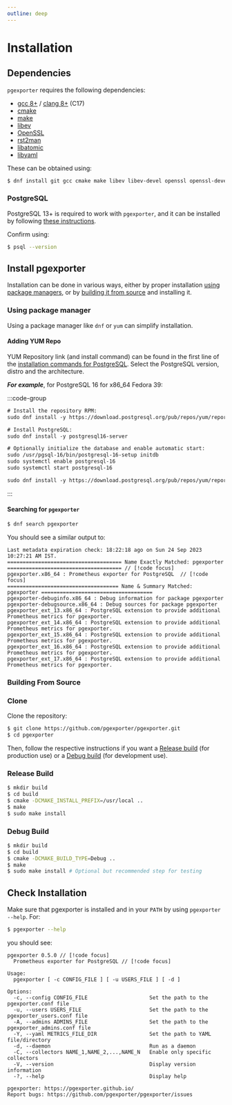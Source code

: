 ```yaml
---
outline: deep
---
```


# Installation

## Dependencies

`pgexporter` requires the following dependencies:
- [gcc 8+](https://gcc.gnu.org/) / [clang 8+](https://clang.llvm.org/) (C17)
- [cmake](https://cmake.org/)
- [make](https://www.gnu.org/software/make/)
- [libev](http://software.schmorp.de/pkg/libev.html)
- [OpenSSL](http://www.openssl.org/)
- [rst2man](https://docutils.sourceforge.io/)
- [libatomic](https://linuxsoft.cern.ch/cern/centos/7/updates/x86_64/repoview/libatomic.html)
- [libyaml](https://pyyaml.org/wiki/LibYAML)
<!-- - [systemd](https://www.freedesktop.org/wiki/Software/systemd/) -->

These can be obtained using:
```sh
$ dnf install git gcc cmake make libev libev-devel openssl openssl-devel systemd systemd-devel python3-docutils libatomic libyaml libyaml-devel
```

### PostgreSQL

PostgreSQL 13+ is required to work with `pgexporter`, and it can be installed by following [these instructions](https://www.postgresql.org/download/).

Confirm using:
```sh
$ psql --version
```

## Install pgexporter

Installation can be done in various ways, either by proper installation [using package managers](#using-package-manager), or by [building it from source](#building-from-source) and installing it.

### Using package manager

Using a package manager like `dnf` or `yum` can simplify installation.

#### Adding YUM Repo

YUM Repository link (and install command) can be found in the first line of the [installation commands for PostgreSQL](https://www.postgresql.org/download/linux/redhat/). Select the PostgreSQL version, distro and the architecture.

_**For example**_, for PostgreSQL 16 for x86_64 Fedora 39:

:::code-group

```txt [Install Instructions]
# Install the repository RPM:
sudo dnf install -y https://download.postgresql.org/pub/repos/yum/reporpms/F-39-x86_64/pgdg-fedora-repo-latest.noarch.rpm // [!code focus]

# Install PostgreSQL:
sudo dnf install -y postgresql16-server

# Optionally initialize the database and enable automatic start:
sudo /usr/pgsql-16/bin/postgresql-16-setup initdb
sudo systemctl enable postgresql-16
sudo systemctl start postgresql-16
```

```txt [YUM Repo URL/Install Command]
sudo dnf install -y https://download.postgresql.org/pub/repos/yum/reporpms/F-39-x86_64/pgdg-fedora-repo-latest.noarch.rpm
```

:::


#### Searching for `pgexporter`

```sh
$ dnf search pgexporter
```

You should see a similar output to:
```
Last metadata expiration check: 18:22:18 ago on Sun 24 Sep 2023 10:27:21 AM IST.
===================================== Name Exactly Matched: pgexporter ===================================== // [!code focus]
pgexporter.x86_64 : Prometheus exporter for PostgreSQL  // [!code focus]
==================================== Name & Summary Matched: pgexporter ====================================
pgexporter-debuginfo.x86_64 : Debug information for package pgexporter
pgexporter-debugsource.x86_64 : Debug sources for package pgexporter
pgexporter_ext_13.x86_64 : PostgreSQL extension to provide additional Prometheus metrics for pgexporter.
pgexporter_ext_14.x86_64 : PostgreSQL extension to provide additional Prometheus metrics for pgexporter.
pgexporter_ext_15.x86_64 : PostgreSQL extension to provide additional Prometheus metrics for pgexporter.
pgexporter_ext_16.x86_64 : PostgreSQL extension to provide additional Prometheus metrics for pgexporter.
pgexporter_ext_17.x86_64 : PostgreSQL extension to provide additional Prometheus metrics for pgexporter.
```

### Building From Source

### Clone

Clone the repository:

```sh
$ git clone https://github.com/pgexporter/pgexporter.git
$ cd pgexporter
```

Then, follow the respective instructions if you want a [Release build](#release-build) (for production use) or a [Debug build](#debug-build) (for development use).

### Release Build

```sh
$ mkdir build
$ cd build
$ cmake -DCMAKE_INSTALL_PREFIX=/usr/local ..
$ make
$ sudo make install
```

### Debug Build

```sh
$ mkdir build
$ cd build
$ cmake -DCMAKE_BUILD_TYPE=Debug ..
$ make
$ sudo make install # Optional but recommended step for testing
```

## Check Installation

Make sure that pgexporter is installed and in your `PATH` by using `pgexporter --help`. For:

```sh
$ pgexporter --help
```

you should see:

```
pgexporter 0.5.0 // [!code focus]
  Prometheus exporter for PostgreSQL // [!code focus]

Usage:
  pgexporter [ -c CONFIG_FILE ] [ -u USERS_FILE ] [ -d ]

Options:
  -c, --config CONFIG_FILE                    Set the path to the pgexporter.conf file
  -u, --users USERS_FILE                      Set the path to the pgexporter_users.conf file
  -A, --admins ADMINS_FILE                    Set the path to the pgexporter_admins.conf file
  -Y, --yaml METRICS_FILE_DIR                 Set the path to YAML file/directory
  -d, --daemon                                Run as a daemon
  -C, --collectors NAME_1,NAME_2,...,NAME_N   Enable only specific collectors
  -V, --version                               Display version information
  -?, --help                                  Display help

pgexporter: https://pgexporter.github.io/
Report bugs: https://github.com/pgexporter/pgexporter/issues
```
